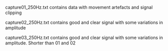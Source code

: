 capture01_250Hz.txt contains data with movement artefacts and signal clipping

capture02_250Hz.txt contains good and clear signal with some variations in amplitude

capture03_250Hz.txt contains good and clear signal with some variations in amplitude. Shorter than 01 and 02
